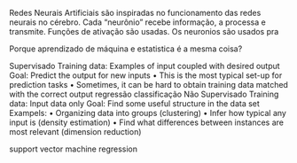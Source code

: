 Redes Neurais Artificiais são inspiradas no funcionamento das redes neurais no cérebro. Cada “neurônio” recebe informação, a processa e transmite. Funções de ativação são usadas. Os neuronios são usados pra

Porque aprendizado de máquina e estatistica é a mesma coisa?

Supervisado
Training data: Examples of input coupled with desired output
Goal: Predict the output for new inputs
• This is the most typical set-up for prediction tasks
• Sometimes, it can be hard to obtain training data matched with
the correct output
	regressão
	classificação
Não Supervisado
Training data: Input data only
Goal: Find some useful structure in the data set
Exampels:
• Organizing data into groups (clustering)
• Infer how typical any input is (density estimation)
• Find what differences between instances
are most relevant (dimension reduction)

support vector machine regression